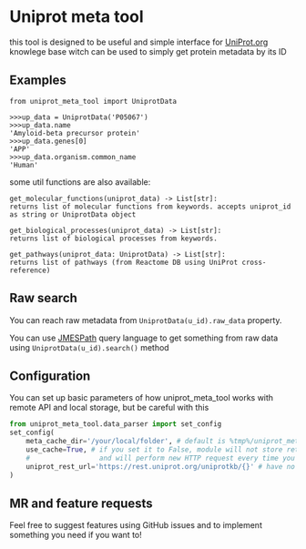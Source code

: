 # Uniprot meta tool

this tool is designed to be useful and simple interface for [UniProt.org](https://uniprot.org)
knowlege base witch can  be used to simply get protein metadata by its ID

## Examples

```
from uniprot_meta_tool import UniprotData

>>>up_data = UniprotData('P05067')
>>>up_data.name
'Amyloid-beta precursor protein'
>>>up_data.genes[0]
'APP'
>>>up_data.organism.common_name
'Human'
```

some util functions are also available:

```
get_molecular_functions(uniprot_data) -> List[str]:
returns list of molecular functions from keywords. accepts uniprot_id as string or UniprotData object

get_biological_processes(uniprot_data) -> List[str]:
returns list of biological processes from keywords.

get_pathways(uniprot_data: UniprotData) -> List[str]:
returns list of pathways (from Reactome DB using UniProt cross-reference)    
```

## Raw search

You can reach raw metadata from `UniprotData(u_id).raw_data` property.

You can use [JMESPath](https://jmespath.org/) query language to get something from raw data using 
`UniprotData(u_id).search()` method


## Configuration

You can set up basic parameters of how uniprot_meta_tool works with remote API
and local storage, but be careful with this

```python
from uniprot_meta_tool.data_parser import set_config
set_config(
    meta_cache_dir='/your/local/folder', # default is %tmp%/uniprot_meta
    use_cache=True, # if you set it to False, module will not store retrieved info to your disk 
    #                 and will perform new HTTP request every time you create UniprotData object
    uniprot_rest_url='https://rest.uniprot.org/uniprotkb/{}' # have no idea why you could want to change it, but you can
)
```

## MR and feature requests

Feel free to suggest features using GitHub issues and to implement something you
need if you want to!